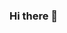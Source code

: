 ### Hi there 👋

<!--
<div align="center"><img src="https://cdn.jsdelivr.net/gh/PEComapct/PECompact/assets/github-contribution-grid-snake.svg" /></div>
**PECompact/PECompact** is a ✨ _special_ ✨ repository because its `README.md` (this file) appears on your GitHub profile.

Here are some ideas to get you started:

- 🔭 I’m currently working on ...
- 🌱 I’m currently learning ...
- 👯 I’m looking to collaborate on ...
- 🤔 I’m looking for help with ...
- 💬 Ask me about ...
- 📫 How to reach me: ...
- 😄 Pronouns: ...
- ⚡ Fun fact: ...
-->
